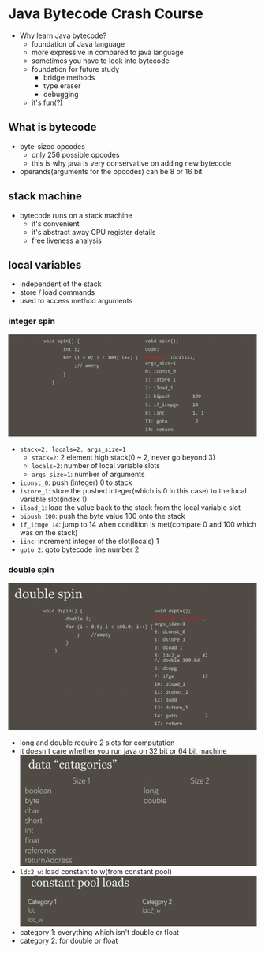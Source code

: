 # Java Bytecode Crash Course 

- Why learn Java bytecode? 
  - foundation of Java language 
  - more expressive in compared to java language
  - sometimes you have to look into bytecode
  - foundation for future study 
    - bridge methods 
    - type eraser 
    - debugging 
  - it's fun(?) 


## What is bytecode 

- byte-sized opcodes 
  - only 256 possible opcodes 
  - this is why java is very conservative on adding new bytecode 
- operands(arguments for the opcodes) can be 8 or 16 bit 

## stack machine 

- bytecode runs on a stack machine 
  - it's convenient 
  - it's abstract away CPU register details 
  - free liveness analysis 

## local variables 

- independent of the stack 
- store / load commands 
- used to access method arguments 

### integer spin 
![integer_spin_bytecode.png](../jvm_anatomy_101/images/integer_spin_bytecode.png)
- `stack=2, locals=2, args_size=1`
  - `stack=2`: 2 element high stack(0 ~ 2, never go beyond 3)
  - `locals=2`: number of local variable slots 
  - `args_size=1`: number of arguments 
- `iconst_0`: push (integer) 0 to stack 
- `istore_1`: store the pushed integer(which is 0 in this case) to the local variable slot(index 1)
- `iload_1`: load the value back to the stack from the local variable slot 
- `bipush 100`: push the byte value 100 onto the stack 
- `if_icmge 14`: jump to 14 when condition is met(compare 0 and 100 which was on the stack)
- `iinc`: increment integer of the slot(locals) 1
- `goto 2`: goto bytecode line number 2 

### double spin 
![double_spin_bytecode.png](../jvm_anatomy_101/images/double_spin_bytecode.png)
- long and double require 2 slots for computation 
- it doesn't care whether you run java on 32 bit or 64 bit machine
![data_categories.png](../jvm_anatomy_101/images/data_categories.png)
- `ldc2_w`: load constant to w(from constant pool)
![constant_pool_loads.png](constant_pool_loads.png)
- category 1: everything which isn't double or float 
- category 2: for double or float 
